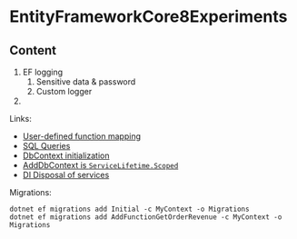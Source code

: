 # EntityFrameworkCore8Experiments

## Content
1. EF logging
	1. Sensitive data & password
	1. Custom logger
1. 

Links:
* [User-defined function mapping](https://learn.microsoft.com/en-us/ef/core/querying/user-defined-function-mapping)
* [SQL Queries](https://learn.microsoft.com/en-us/ef/core/querying/sql-queries)
* [DbContext initialization](https://learn.microsoft.com/en-us/ef/core/dbcontext-configuration/)
* [AddDbContext is `ServiceLifetime.Scoped`](https://github.com/dotnet/efcore/blob/main/src/EFCore/Extensions/EntityFrameworkServiceCollectionExtensions.cs)
* [DI Disposal of services](https://learn.microsoft.com/en-us/aspnet/core/fundamentals/dependency-injection?view=aspnetcore-8.0#disposal-of-services)


Migrations:
```
dotnet ef migrations add Initial -c MyContext -o Migrations
dotnet ef migrations add AddFunctionGetOrderRevenue -c MyContext -o Migrations
```
